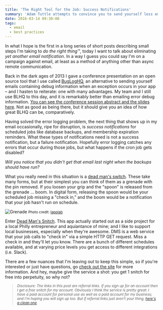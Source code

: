 ```yaml
---
title: 'The Right Tool for the Job: Success Notifications'
summary: 'Adam Tuttle attempts to convince you to send yourself less email.'
date: 2016-03-14 09:30:00
tags:
  - email
  - best practices
---
```


In what I hope is the first in a long series of short posts describing small steps I'm taking to _do the right thing&trade;_, today I want to talk about eliminating _yet another email notification_. In a way I guess you could say I'm on a campaign against email, at least as a method of anything other than async remote communication.

Back in the dark ages of 2013 I gave a conference presentation on an open source tool that I use called [BugLogHQ](http://www.bugloghq.com/), an alternative to sending yourself emails containing debug information when an exception occurs in your app &ndash; and I hasten to reiterate: one with many advantages. My team and I still use BLHQ to this day, and it is remarkably better than emailing error debug information. [You can see the conference session abstract and the slides here](/errors-are-best-when-emailed-said-nobody-ever/). Not as good as being there, but it should give you an idea of how great BLHQ can be, comparatively.

Having solved the error logging problem, the next thing that shows up in my email occasionally, ripe for disruption, is _success notifications_ for scheduled jobs like database backups, and membership expiration reminders. What these types of notifications need is not a success notification, but a failure notification. Hopefully error logging catches any errors that occur during those jobs, but what happens if the cron job gets disabled?

_Will you notice that you didn't get that email last night when the backups should have run?_

What you really need in this situation is a [dead man's switch](https://en.wikipedia.org/wiki/Dead_man%27s_switch). These take many forms, but at their simplest you can think of them as a grenade with the pin removed. If you loosen your grip and the "spoon" is released from the grenade ... boom. In digital form, releasing the spoon would be your scheduled job missing a "check in," and the boom would be a notification that your job hasn't run on schedule.

![Grenade](./brain_grenade.jpg)
<small>Photo credit: <a href="https://www.flickr.com/photos/lapolab/16833901255/">lapolab</a></small>

Enter [Dead Man's Snitch](https://deadmanssnitch.com/r/228ab4a26f). This app actually started out as a side project for a local Philly entrepreneur and aquiantance of mine; and I like to support local businesses, especially when they're awesome. DMS is a web service that your job calls to "check in" via a simple HTTP GET request. Miss a check in and they'll let you know. There are a bunch of different schedules available, and at varying price levels you get access to different integrations (i.e. Slack).

There are a few nuances that I'm leaving out to keep this simple, so if you're interested or just have questions, go [check out the site](https://deadmanssnitch.com/r/228ab4a26f) for more information. And hey, maybe give the service a shot: you get 1 snitch for free into perpetuity, so why not?

<blockquote><small><em>Disclosure: The links in this post are referral links. If you sign up for an account then I get a free snitch for my account. Obviously I think the service is pretty great: I have a paid account for personal use as well as a paid account for my business; and I'm hoping you will sign up too. But if referral links just aren't your thing, <a href="https://deadmanssnitch.com/">here's a clean one</a>.</em></small></blockquote>

